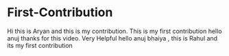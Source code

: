 # First-Contribution
Hi this is Aryan and this is my contribution.
This is my first contribution
hello anuj thanks for this video. Very Helpful
hello anuj bhaiya , this is Rahul and its my first contribution
